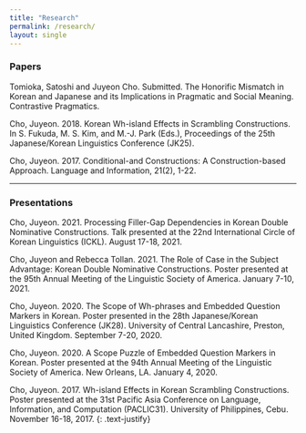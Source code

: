 ```yaml
---
title: "Research"
permalink: /research/
layout: single
---
```


### Papers

Tomioka, Satoshi and Juyeon Cho. Submitted. The Honorific Mismatch in Korean and Japanese and its Implications in Pragmatic and Social Meaning. Contrastive Pragmatics.

Cho, Juyeon. 2018. Korean Wh-island Effects in Scrambling Constructions. In S. Fukuda, M. S. Kim, and M.-J. Park (Eds.), Proceedings of the 25th Japanese/Korean Linguistics Conference (JK25).

Cho, Juyeon. 2017. Conditional-and Constructions: A Construction-based Approach. Language and Information, 21(2), 1-22.

---

### Presentations

Cho, Juyeon. 2021. Processing Filler-Gap Dependencies in Korean Double Nominative Constructions. Talk presented at the 22nd International Circle of Korean Linguistics (ICKL). August 17-18, 2021.

Cho, Juyeon and Rebecca Tollan. 2021. The Role of Case in the Subject Advantage: Korean Double Nominative Constructions. Poster presented at the 95th Annual Meeting of the Linguistic Society of America. January 7-10, 2021.

Cho, Juyeon. 2020. The Scope of Wh-phrases and Embedded Question Markers in Korean. Poster presented in the 28th Japanese/Korean Linguistics Conference (JK28). University of Central Lancashire, Preston, United Kingdom. September 7-20, 2020.

Cho, Juyeon. 2020. A Scope Puzzle of Embedded Question Markers in Korean. Poster presented at the 94th Annual Meeting of the Linguistic Society of America. New Orleans, LA. January 4, 2020.

Cho, Juyeon. 2017. Wh-island Effects in Korean Scrambling Constructions. Poster presented at the 31st Pacific Asia Conference on Language, Information, and Computation (PACLIC31). University of Philippines, Cebu. November 16-18, 2017.
{: .text-justify}
